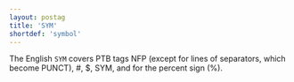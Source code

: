 ```yaml
---
layout: postag
title: 'SYM'
shortdef: 'symbol'
---
```


The English `SYM` covers PTB tags NFP (except for lines of separators, which become PUNCT), #, $, SYM, and for the percent sign (%).
<!-- Interlanguage links updated St lis 3 20:58:15 CET 2021 -->
